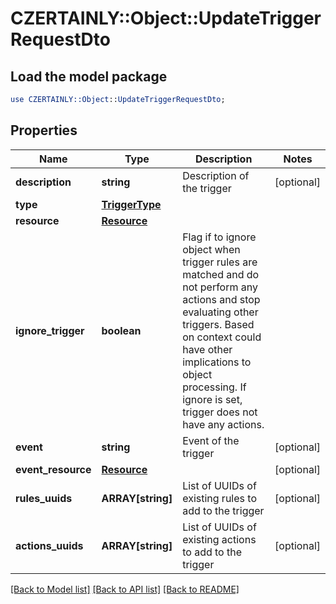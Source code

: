 # CZERTAINLY::Object::UpdateTriggerRequestDto

## Load the model package
```perl
use CZERTAINLY::Object::UpdateTriggerRequestDto;
```

## Properties
Name | Type | Description | Notes
------------ | ------------- | ------------- | -------------
**description** | **string** | Description of the trigger | [optional] 
**type** | [**TriggerType**](TriggerType.md) |  | 
**resource** | [**Resource**](Resource.md) |  | 
**ignore_trigger** | **boolean** | Flag if to ignore object when trigger rules are matched and do not perform any actions and stop evaluating other triggers. Based on context could have other implications to object processing. If ignore is set, trigger does not have any actions. | 
**event** | **string** | Event of the trigger | [optional] 
**event_resource** | [**Resource**](Resource.md) |  | [optional] 
**rules_uuids** | **ARRAY[string]** | List of UUIDs of existing rules to add to the trigger | [optional] 
**actions_uuids** | **ARRAY[string]** | List of UUIDs of existing actions to add to the trigger | [optional] 

[[Back to Model list]](../README.md#documentation-for-models) [[Back to API list]](../README.md#documentation-for-api-endpoints) [[Back to README]](../README.md)


